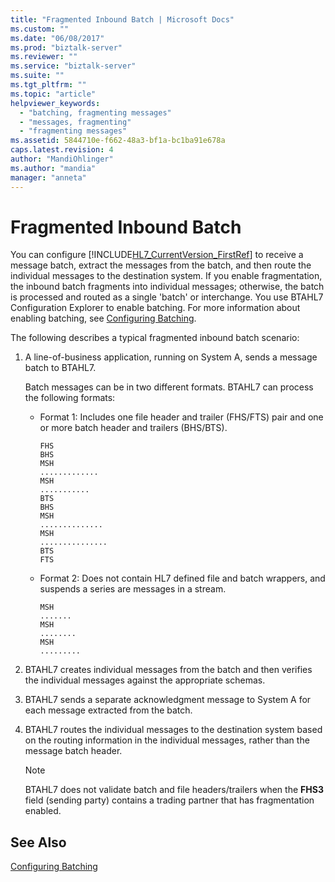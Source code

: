 ```yaml
---
title: "Fragmented Inbound Batch | Microsoft Docs"
ms.custom: ""
ms.date: "06/08/2017"
ms.prod: "biztalk-server"
ms.reviewer: ""
ms.service: "biztalk-server"
ms.suite: ""
ms.tgt_pltfrm: ""
ms.topic: "article"
helpviewer_keywords: 
  - "batching, fragmenting messages"
  - "messages, fragmenting"
  - "fragmenting messages"
ms.assetid: 5844710e-f662-48a3-bf1a-bc1ba91e678a
caps.latest.revision: 4
author: "MandiOhlinger"
ms.author: "mandia"
manager: "anneta"
---
```

# Fragmented Inbound Batch
You can configure [!INCLUDE[HL7_CurrentVersion_FirstRef](../../includes/hl7-currentversion-firstref-md.md)] to receive a message batch, extract the messages from the batch, and then route the individual messages to the destination system. If you enable fragmentation, the inbound batch fragments into individual messages; otherwise, the batch is processed and routed as a single 'batch' or interchange. You use BTAHL7 Configuration Explorer to enable batching. For more information about enabling batching, see [Configuring Batching](../../adapters-and-accelerators/accelerator-hl7/configuring-batching.md).  
  
 The following describes a typical fragmented inbound batch scenario:  
  
1.  A line-of-business application, running on System A, sends a message batch to BTAHL7.  
  
     Batch messages can be in two different formats. BTAHL7 can process the following formats:  
  
    -   Format 1: Includes one file header and trailer (FHS/FTS) pair and one or more batch header and trailers (BHS/BTS).  
  
        ```  
        FHS  
        BHS  
        MSH  
        .............  
        MSH  
        ...........  
        BTS  
        BHS  
        MSH  
        ..............  
        MSH  
        ...............  
        BTS  
        FTS  
        ```  
  
    -   Format 2: Does not contain HL7 defined file and batch wrappers, and suspends a series are messages in a stream.  
  
        ```  
        MSH  
        .......  
        MSH  
        ........  
        MSH  
        .........  
        ```  
  
2.  BTAHL7 creates individual messages from the batch and then verifies the individual messages against the appropriate schemas.  
  
3.  BTAHL7 sends a separate acknowledgment message to System A for each message extracted from the batch.  
  
4.  BTAHL7 routes the individual messages to the destination system based on the routing information in the individual messages, rather than the message batch header.  
  
    > [!NOTE]
    >  BTAHL7 does not validate batch and file headers/trailers when the **FHS3** field (sending party) contains a trading partner that has fragmentation enabled.  
  
## See Also  
 [Configuring Batching](../../adapters-and-accelerators/accelerator-hl7/configuring-batching.md)